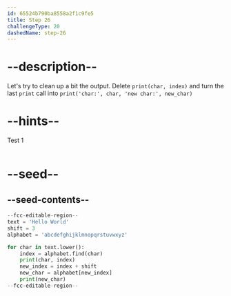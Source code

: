 ```yaml
---
id: 65524b790ba8558a2f1c9fe5
title: Step 26
challengeType: 20
dashedName: step-26
---
```


# --description--

Let's try to clean up a bit the output. Delete `print(char, index)` and turn the last `print` call into `print('char:', char, 'new char:', new_char)`

# --hints--

Test 1

```js

```

# --seed--

## --seed-contents--

```py
--fcc-editable-region--
text = 'Hello World'
shift = 3
alphabet = 'abcdefghijklmnopqrstuvwxyz'

for char in text.lower():
    index = alphabet.find(char)
    print(char, index)
    new_index = index + shift
    new_char = alphabet[new_index]
    print(new_char)
--fcc-editable-region--
```
